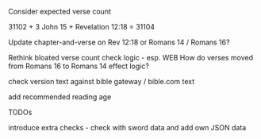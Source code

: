 Consider expected verse count

31102 + 3 John 15 + Revelation 12:18 = 31104

Update chapter-and-verse on Rev 12:18 or Romans 14 / Romans 16?

Rethink bloated verse count check logic - esp. WEB
How do verses moved from Romans 16 to Romans 14 effect logic?

check version text against bible gateway / bible.com text

add recommended reading age

TODOs

introduce extra checks - check with sword data and add own JSON data
